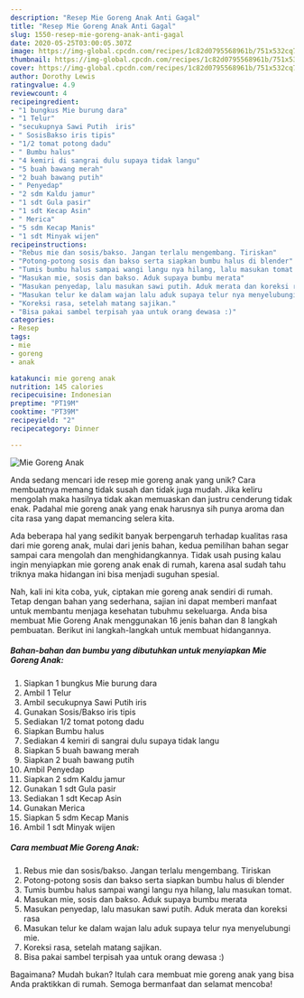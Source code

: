 ```yaml
---
description: "Resep Mie Goreng Anak Anti Gagal"
title: "Resep Mie Goreng Anak Anti Gagal"
slug: 1550-resep-mie-goreng-anak-anti-gagal
date: 2020-05-25T03:00:05.307Z
image: https://img-global.cpcdn.com/recipes/1c82d0795568961b/751x532cq70/mie-goreng-anak-foto-resep-utama.jpg
thumbnail: https://img-global.cpcdn.com/recipes/1c82d0795568961b/751x532cq70/mie-goreng-anak-foto-resep-utama.jpg
cover: https://img-global.cpcdn.com/recipes/1c82d0795568961b/751x532cq70/mie-goreng-anak-foto-resep-utama.jpg
author: Dorothy Lewis
ratingvalue: 4.9
reviewcount: 4
recipeingredient:
- "1 bungkus Mie burung dara"
- "1 Telur"
- "secukupnya Sawi Putih  iris"
- " SosisBakso iris tipis"
- "1/2 tomat potong dadu"
- " Bumbu halus"
- "4 kemiri di sangrai dulu supaya tidak langu"
- "5 buah bawang merah"
- "2 buah bawang putih"
- " Penyedap"
- "2 sdm Kaldu jamur"
- "1 sdt Gula pasir"
- "1 sdt Kecap Asin"
- " Merica"
- "5 sdm Kecap Manis"
- "1 sdt Minyak wijen"
recipeinstructions:
- "Rebus mie dan sosis/bakso. Jangan terlalu mengembang. Tiriskan"
- "Potong-potong sosis dan bakso serta siapkan bumbu halus di blender"
- "Tumis bumbu halus sampai wangi langu nya hilang, lalu masukan tomat."
- "Masukan mie, sosis dan bakso. Aduk supaya bumbu merata"
- "Masukan penyedap, lalu masukan sawi putih. Aduk merata dan koreksi rasa"
- "Masukan telur ke dalam wajan lalu aduk supaya telur nya menyelubungi mie."
- "Koreksi rasa, setelah matang sajikan."
- "Bisa pakai sambel terpisah yaa untuk orang dewasa :)"
categories:
- Resep
tags:
- mie
- goreng
- anak

katakunci: mie goreng anak 
nutrition: 145 calories
recipecuisine: Indonesian
preptime: "PT19M"
cooktime: "PT39M"
recipeyield: "2"
recipecategory: Dinner

---
```



![Mie Goreng Anak](https://img-global.cpcdn.com/recipes/1c82d0795568961b/751x532cq70/mie-goreng-anak-foto-resep-utama.jpg)

Anda sedang mencari ide resep mie goreng anak yang unik? Cara membuatnya memang tidak susah dan tidak juga mudah. Jika keliru mengolah maka hasilnya tidak akan memuaskan dan justru cenderung tidak enak. Padahal mie goreng anak yang enak harusnya sih punya aroma dan cita rasa yang dapat memancing selera kita.



Ada beberapa hal yang sedikit banyak berpengaruh terhadap kualitas rasa dari mie goreng anak, mulai dari jenis bahan, kedua pemilihan bahan segar sampai cara mengolah dan menghidangkannya. Tidak usah pusing kalau ingin menyiapkan mie goreng anak enak di rumah, karena asal sudah tahu triknya maka hidangan ini bisa menjadi suguhan spesial.


Nah, kali ini kita coba, yuk, ciptakan mie goreng anak sendiri di rumah. Tetap dengan bahan yang sederhana, sajian ini dapat memberi manfaat untuk membantu menjaga kesehatan tubuhmu sekeluarga. Anda bisa membuat Mie Goreng Anak menggunakan 16 jenis bahan dan 8 langkah pembuatan. Berikut ini langkah-langkah untuk membuat hidangannya.

<!--inarticleads1-->

##### Bahan-bahan dan bumbu yang dibutuhkan untuk menyiapkan Mie Goreng Anak:

1. Siapkan 1 bungkus Mie burung dara
1. Ambil 1 Telur
1. Ambil secukupnya Sawi Putih  iris
1. Gunakan  Sosis/Bakso iris tipis
1. Sediakan 1/2 tomat potong dadu
1. Siapkan  Bumbu halus
1. Sediakan 4 kemiri di sangrai dulu supaya tidak langu
1. Siapkan 5 buah bawang merah
1. Siapkan 2 buah bawang putih
1. Ambil  Penyedap
1. Siapkan 2 sdm Kaldu jamur
1. Gunakan 1 sdt Gula pasir
1. Sediakan 1 sdt Kecap Asin
1. Gunakan  Merica
1. Siapkan 5 sdm Kecap Manis
1. Ambil 1 sdt Minyak wijen




<!--inarticleads2-->

##### Cara membuat Mie Goreng Anak:

1. Rebus mie dan sosis/bakso. Jangan terlalu mengembang. Tiriskan
1. Potong-potong sosis dan bakso serta siapkan bumbu halus di blender
1. Tumis bumbu halus sampai wangi langu nya hilang, lalu masukan tomat.
1. Masukan mie, sosis dan bakso. Aduk supaya bumbu merata
1. Masukan penyedap, lalu masukan sawi putih. Aduk merata dan koreksi rasa
1. Masukan telur ke dalam wajan lalu aduk supaya telur nya menyelubungi mie.
1. Koreksi rasa, setelah matang sajikan.
1. Bisa pakai sambel terpisah yaa untuk orang dewasa :)




Bagaimana? Mudah bukan? Itulah cara membuat mie goreng anak yang bisa Anda praktikkan di rumah. Semoga bermanfaat dan selamat mencoba!
